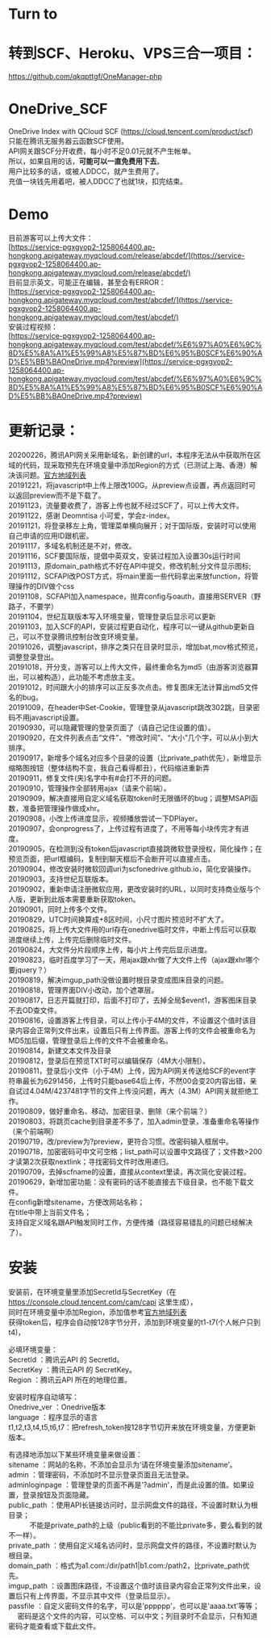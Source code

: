 # Turn to  
# 转到SCF、Heroku、VPS三合一项目：  
https://github.com/qkqpttgf/OneManager-php  

# OneDrive_SCF
OneDrive Index with QCloud SCF (https://cloud.tencent.com/product/scf)  
只能在腾讯无服务器云函数SCF使用。  
API网关跟SCF分开收费，每小时不足0.01元就不产生帐单。  
所以，如果自用的话，**可能可以一直免费用下去**。  
用户比较多的话，或被人DDCC，就产生费用了。  
充值一块钱先用着吧，被人DDCC了也就1块，扣完结束。  

# Demo
目前游客可以上传大文件：  
[https://service-pgxgvop2-1258064400.ap-hongkong.apigateway.myqcloud.com/release/abcdef/](https://service-pgxgvop2-1258064400.ap-hongkong.apigateway.myqcloud.com/release/abcdef/)  
目前显示英文，可能正在编辑，甚至会有ERROR：  
[https://service-pgxgvop2-1258064400.ap-hongkong.apigateway.myqcloud.com/test/abcdef/](https://service-pgxgvop2-1258064400.ap-hongkong.apigateway.myqcloud.com/test/abcdef/)  
安装过程视频：  
[https://service-pgxgvop2-1258064400.ap-hongkong.apigateway.myqcloud.com/test/abcdef/%E6%97%A0%E6%9C%8D%E5%8A%A1%E5%99%A8%E5%87%BD%E6%95%B0SCF%E6%90%AD%E5%BB%BAOneDrive.mp4?preview](https://service-pgxgvop2-1258064400.ap-hongkong.apigateway.myqcloud.com/test/abcdef/%E6%97%A0%E6%9C%8D%E5%8A%A1%E5%99%A8%E5%87%BD%E6%95%B0SCF%E6%90%AD%E5%BB%BAOneDrive.mp4?preview)  

# 更新记录：
20200226，腾讯API网关采用新域名，新创建的url，本程序无法从中获取所在区域的代码，现采取预先在环境变量中添加Region的方式（已测试上海、香港）解决该问题。[官方地域列表](https://cloud.tencent.com/document/api/583/17238#.E5.9C.B0.E5.9F.9F.E5.88.97.E8.A1.A8)<br>
20191221，将javascript中上传上限改100G。从preview点设置，再点返回时可以返回preview而不是下载了。  
20191123，流量要收费了，游客上传也就不经过SCF了，可以上传大文件。  
20191122，感谢 Deomntisa 小可爱，学会z-index。  
20191121，将登录移左上角，管理菜单横向展开；对于国际版，安装时可以使用自己申请的应用ID跟机密。  
20191117，多域名机制还是不对，修改。  
20191116，SCF要国际版，提倡中英双文，安装过程加入设置30s运行时间  
20191113，原domain_path格式不好在API中提交，修改机制;分文件显示图标;  
20191112，SCFAPI改POST方式，将main里面一些代码拿出来放function，将管理操作的DIV做个css  
20191108，SCFAPI加入namespace，抛弃config与oauth，直接用SERVER（野路子，不要学）  
20191104，世纪互联版本写入环境变量，管理登录后显示可以更新  
20191103，加入SCF的API，安装过程更自动化，程序可以一键从github更新自己，可以不登录腾讯控制台改变环境变量。  
20191026，调整javascript，排序之类只在目录时显示，增加bat,mov格式预览，调整登录登出。  
20191018，开分支，游客可以上传大文件，最终重命名为md5（由游客浏览器算出，可以被构造），此功能不考虑放主支。  
20191012，时间跟大小的排序可以正反多次点击。修复图床无法计算出md5文件名的bug。  
20191009，在header中Set-Cookie，管理登录从javascript跳改302跳，目录密码不用javascript设置。  
20190930，可以隐藏管理的登录页面了（请自己记住设置的值）。  
20190920，在文件列表点击“文件”、“修改时间”、“大小”几个字，可以从小到大排序。  
20190917，新增多个域名对应多个目录的设置（比private_path优先），新增显示缩略图按钮（整体结构不变，我自己看得都丑），代码缩进重新弄  
20190911，修复文件(夹)名字中有#会打不开的问题。  
20190910，管理操作全部转用ajax（请来个前端）。  
20190909，解决直接用自定义域名获取token时无限循环的bug；调整MSAPI函数，准备把管理操作做成xhr。  
20190908，小改上传进度显示，视频播放尝试一下DPlayer。  
20190907，会onprogress了，上传过程有进度了，不用等每小块传完才有进度。  
20190905，在检测到没有token后javascript直接跳微软登录授权，简化操作；在预览页面，把url框编码，复制到聊天框后不会断开可以直接点击。  
20190904，修改安装时微软回调uri为scfonedrive.github.io，简化安装操作。  
20190903，支持世纪互联版本。  
20190902，重新申请注册微软应用，更改安装时的URL，以同时支持商业版与个人版，更新到此版本需要重新获取token。  
20190901，同时上传多个文件。  
20190829，UTC时间换算成+8区时间，小尺寸图片预览时不扩大了。  
20190825，将上传大文件用的url存在onedrive临时文件，中断上传后可以获取进度继续上传，上传完后删除临时文件。  
20190824，大文件分片段顺序上传，每小片上传完后显示进度。  
20190823，临时百度学习了一天，用ajax跟xhr做了大文件上传（ajax跟xhr哪个要jquery？）  
20190819，解决imgup_path没做设置时根目录变成图床目录的问题。  
20190818，管理界面DIV小改动，加个遮罩层。  
20190817，日志开篇就打印，后面不打印了，去掉全局$event1，游客图床目录不去OD查文件。  
20190816，设置游客上传目录，可以上传小于4M的文件，不设置这个值时该目录内容会正常列文件出来，设置后只有上传界面。游客上传的文件会被重命名为MD5加后缀，管理登录后上传的文件不会被重命名。  
20190814，新建文本文件及目录  
20190812，登录后在预览TXT时可以编辑保存（4M大小限制）。  
20190811，登录后小文件（小于4M）上传，因为API网关传送给SCF的event字符串最长为6291456，上传时只能base64后上传，不然00会变20内容出错，亲自试过4.04M/4237481字节的文件上传没问题，再大（4.3M）API网关就拒绝工作。  
20190809，做好重命名、移动、加密目录、删除（来个前端？）  
20190803，将跳页cache到目录差不多了，加入admin登录，准备重命名等操作（来个前端啊）  
20190719，改/preview为?preview，更符合习惯。改密码输入框居中。  
20190718，加密密码可中文可空格；list_path可以设置中文路径了；文件数>200才读第2次获取nextlink；寻找密码文件时改用递归。  
20190709，去掉scfname的设置，直接从context里读，再次简化安装过程。  
20190629，新增加密功能：没有密码的话不能直接去下级目录，也不能下载文件。  
          在config新增sitename，方便改网站名称；  
          在title中带上当前文件名；  
          支持自定义域名跟API触发同时工作，方便传播（路径容易错乱的问题已经解决了）。  

# 安装
安装前，在环境变量里添加SecretId与SecretKey（在 https://console.cloud.tencent.com/cam/capi 这里生成），<br>
同时在环境变量中添加Region，添加值参考[官方地域列表](https://cloud.tencent.com/document/api/583/17238#.E5.9C.B0.E5.9F.9F.E5.88.97.E8.A1.A8)<br>
获得token后，程序会自动按128字节分开，添加到环境变量的t1-t7(个人帐户只到t4)，  

必填环境变量：  
SecretId       ：腾讯云API 的 SecretId。  
SecretKey      ：腾讯云API 的 SecretKey。<br>
Region         ：腾讯云API 所在的地理位置。

安装时程序自动填写：  
Onedrive_ver   ：Onedrive版本  
language       ：程序显示的语言  
t1,t2,t3,t4,t5,t6,t7：把refresh_token按128字节切开来放在环境变量，方便更新版本。  

有选择地添加以下某些环境变量来做设置：  
sitename       ：网站的名称，不添加会显示为‘请在环境变量添加sitename’。  
admin          ：管理密码，不添加时不显示登录页面且无法登录。  
adminloginpage ：管理登录的页面不再是'?admin'，而是此设置的值。如果设置，登录按钮及页面隐藏。  
public_path    ：使用API长链接访问时，显示网盘文件的路径，不设置时默认为根目录；  
           　　　不能是private_path的上级（public看到的不能比private多，要么看到的就不一样）。  
private_path   ：使用自定义域名访问时，显示网盘文件的路径，不设置时默认为根目录。  
domain_path    ：格式为a1.com:/dir/path1|b1.com:/path2，比private_path优先。  
imgup_path     ：设置图床路径，不设置这个值时该目录内容会正常列文件出来，设置后只有上传界面，不显示其中文件（登录后显示）。  
passfile       ：自定义密码文件的名字，可以是'pppppp'，也可以是'aaaa.txt'等等；  
        　       密码是这个文件的内容，可以空格、可以中文；列目录时不会显示，只有知道密码才能查看或下载此文件。  
